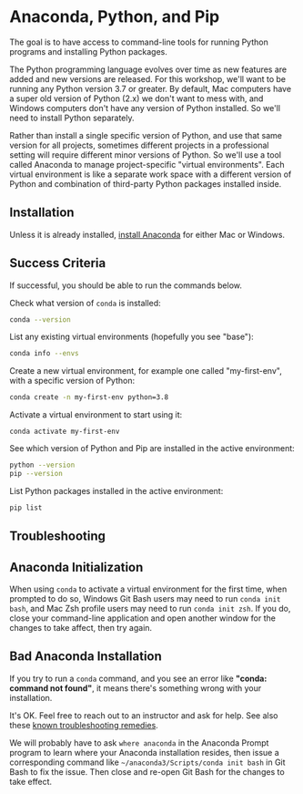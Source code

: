 
# Anaconda, Python, and Pip

The goal is to have access to command-line tools for running Python programs and installing Python packages.

The Python programming language evolves over time as new features are added and new versions are released. For this workshop, we'll want to be running any Python version 3.7 or greater. By default, Mac computers have a super old version of Python (2.x) we don't want to mess with, and Windows computers don't have any version of Python installed. So we'll need to install Python separately.

Rather than install a single specific version of Python, and use that same version for all projects, sometimes different projects in a professional setting will require different minor versions of Python. So we'll use a tool called Anaconda to manage project-specific "virtual environments". Each virtual environment is like a separate work space with a different version of Python and combination of third-party Python packages installed inside.

## Installation

Unless it is already installed, [install Anaconda](https://www.anaconda.com/download) for either Mac or Windows.

## Success Criteria

If successful, you should be able to run the commands below.


Check what version of `conda` is installed:

```sh
conda --version
```

List any existing virtual environments (hopefully you see "base"):

```sh
conda info --envs
```

Create a new virtual environment, for example one called "my-first-env", with a specific version of Python:

```sh
conda create -n my-first-env python=3.8
```

Activate a virtual environment to start using it:

```
conda activate my-first-env
```

See which version of Python and Pip are installed in the active environment:

```sh
python --version
pip --version
```

List Python packages installed in the active environment:

```sh
pip list
```

## Troubleshooting

## Anaconda Initialization

When using `conda` to activate a virtual environment for the first time, when prompted to do so, Windows Git Bash users may need to run `conda init bash`, and Mac Zsh profile users may need to run `conda init zsh`. If you do, close your command-line application and open another window for the changes to take affect, then try again.

## Bad Anaconda Installation

If you try to run a `conda` command, and you see an error like **"conda: command not found"**, it means there's something wrong with your installation.

It's OK. Feel free to reach out to an instructor and ask for help. See also these [known troubleshooting remedies](https://github.com/prof-rossetti/intro-to-python/issues/13).

We will probably have to ask `where anaconda` in the Anaconda Prompt program to learn where your Anaconda installation resides, then issue a corresponding command like `~/anaconda3/Scripts/conda init bash` in Git Bash to fix the issue. Then close and re-open Git Bash for the changes to take effect.

